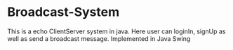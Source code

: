 # Broadcast-System
This is a echo ClientServer system in java. Here user can loginIn, signUp as well as send a broadcast message. Implemented in Java Swing
